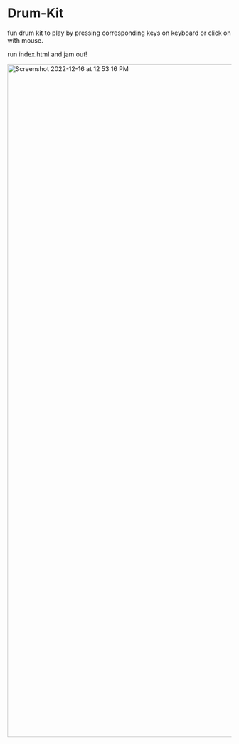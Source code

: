 # Drum-Kit
fun drum kit to play by pressing corresponding keys on keyboard or click on with mouse.

run index.html and jam out!

<img width="1512" alt="Screenshot 2022-12-16 at 12 53 16 PM" src="https://user-images.githubusercontent.com/53236828/208159071-c4d20a7f-79d1-4c4a-afad-4bdbbaed5c8c.png">
